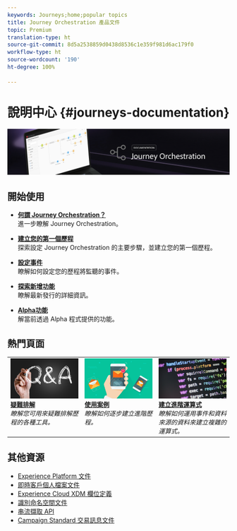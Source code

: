 ```yaml
---
keywords: Journeys;home;popular topics
title: Journey Orchestration 產品文件
topic: Premium
translation-type: ht
source-git-commit: 8d5a2538859d0438d8536c1e359f981d6ac179f0
workflow-type: ht
source-wordcount: '190'
ht-degree: 100%

---
```



# 說明中心 {#journeys-documentation}

![](using/assets/do-not-localize/bannerjourney.png)

## 開始使用

* **[何謂 Journey Orchestration？](using/about/about-journey-orchestration.md)**<br/>進一步瞭解 Journey Orchestration。

* **[建立您的第一個歷程](using/about/get-started.md)**<br/>探索設定 Journey Orchestration 的主要步驟，並建立您的第一個歷程。

* **[設定事件](using/event/about-events.md#section_tbk_5qt_pgb)**<br/>瞭解如何設定您的歷程將監聽的事件。

* **[探索新增功能](using/release-notes/release-notes.md)**<br/>瞭解最新發行的詳細資訊。

* **[Alpha功能](using/alpha/alpha-overview.md)**<br/>解當前透過 Alpha 程式提供的功能。

## 熱門頁面

<table>
<tr>
    <td valign="top">
        <a href="using/about/troubleshooting.md">
       <img alt="開發人員" src="using/assets/do-not-localize/FAQ.png" />
       </a>
    <div>
    <a href="using/about/troubleshooting.md"><strong>疑難排解</strong></a>
    </div>
    <em>瞭解您可用來疑難排解歷程的各種工具。</em>
    <br>
  </td>
  <td valign="top">
    <a href="using/usecase/building-the-journey.md">
      <img alt="建立" src="using/assets/do-not-localize/design.png"/>
    </a>
    <div>
    <a href="using/usecase/building-the-journey.md"><strong>使用案例</strong></a>
    </div>
    <em>瞭解如何逐步建立進階歷程。</em>
    <br>
  </td>
  <td valign="top">
    <a href="using/expression/expressionadvanced.md">
      <img alt="條件" src="using/assets/do-not-localize/dev.png"/>
    </a>
    <div>
    <a href="using/expression/expressionadvanced.md"><strong>建立進階運算式</strong></a>
    </div>
    <em>瞭解如何運用事件和資料來源的資料來建立複雜的運算式。 </em>
    <br>
  </td>
</tr>
</table>

## 其他資源

* [Experience Platform 文件](https://www.adobe.com/tw/experience-platform/documentation-and-developer-resources.html)
* [即時客戶個人檔案文件](https://docs.adobe.com/content/help/zh-Hant/experience-platform/profile/home.html)
* [Experience Cloud XDM 欄位定義](https://docs.adobe.com/content/help/zh-Hant/experience-platform/xdm/home.html)
* [識別命名空間文件](https://docs.adobe.com/content/help/zh-Hant/experience-platform/identity/home.html)
* [串流擷取 API](https://docs.adobe.com/content/help/zh-Hant/experience-platform/ingestion/streaming/overview.html)
* [Campaign Standard 交易訊息文件](https://docs.adobe.com/content/help/zh-Hant/campaign-standard/using/communication-channels/transactional-messaging/about-transactional-messaging.html)
